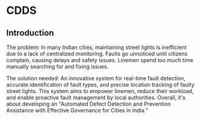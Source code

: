 # CDDS
## Introduction
The problem: In many Indian cities, maintaining street lights is inefficient due to a lack of centralized monitoring. Faults go unnoticed until citizens complain, causing delays and safety issues. Linemen spend too much time manually searching for and fixing issues.

The solution needed: An innovative system for real-time fault detection, accurate identification of fault types, and precise location tracking of faulty street lights. This system aims to empower linemen, reduce their workload, and enable proactive fault management by local authorities. Overall, it's about developing an "Automated Defect Detection and Prevention Assistance with Effective Governance for Cities in India."
